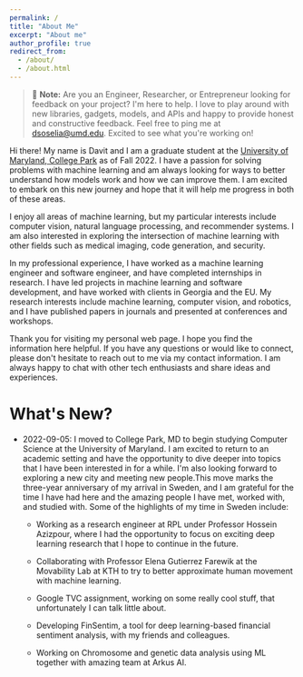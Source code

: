 ```yaml
---
permalink: /
title: "About Me"
excerpt: "About me"
author_profile: true
redirect_from: 
  - /about/
  - /about.html
---
```


> 📢 **Note:** Are you an Engineer, Researcher, or Entrepreneur looking for feedback on your project? I'm here to help. I love to play around with new libraries, gadgets, models, and APIs and happy to provide honest and constructive feedback. Feel free to ping me at dsoselia@umd.edu. Excited to see what you're working on!

Hi there! My name is Davit and I am a graduate student at the [University of Maryland, College Park](https://www.umd.edu/) as of Fall 2022. I have a passion for solving problems with machine learning and am always looking for ways to better understand how models work and how we can improve them. I am excited to embark on this new journey and hope that it will help me progress in both of these areas.

I enjoy all areas of machine learning, but my particular interests include computer vision, natural language processing, and recommender systems. I am also interested in exploring the intersection of machine learning with other fields such as medical imaging, code generation, and security.

In my professional experience, I have worked as a machine learning engineer and software engineer, and have completed internships in research. I have led projects in machine learning and software development, and have worked with clients in Georgia and the EU. My research interests include machine learning, computer vision, and robotics, and I have published papers in journals and presented at conferences and workshops.

Thank you for visiting my personal web page. I hope you find the information here helpful. If you have any questions or would like to connect, please don't hesitate to reach out to me via my contact information. I am always happy to chat with other tech enthusiasts and share ideas and experiences.


What's New?
======

- 2022-09-05: I moved to College Park, MD to begin studying Computer Science at the University of Maryland. I am excited to return to an academic setting and have the opportunity to dive deeper into topics that I have been interested in for a while. I'm also looking forward to exploring a new city and meeting new people.This move marks the three-year anniversary of my arrival in Sweden, and I am grateful for the time I have had here and the amazing people I have met, worked with, and studied with. Some of the highlights of my time in Sweden include:

  - Working as a research engineer at RPL under Professor Hossein Azizpour, where I had the opportunity to focus on exciting deep learning research that I hope to continue in the future.

  - Collaborating with Professor Elena Gutierrez Farewik at the Movability Lab at KTH to try to better approximate human movement with machine learning.
 
  - Google TVC assignment, working on some really cool stuff, that unfortunately I can talk little about.

  - Developing FinSentim, a tool for deep learning-based financial sentiment analysis, with my friends and colleagues.

  - Working on Chromosome and genetic data analysis using ML together with amazing team at Arkus AI.
